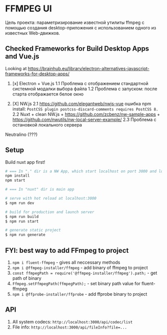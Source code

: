 # FFMPEG UI

Цель проекта: параметризирование известной утилиты ffmpeg с помощью создания desktop-приложения с использованием одного из известных Web-движков.

## Checked Frameworks for Build Desktop Apps and Vue.js

Looking at https://brainhub.eu/library/electron-alternatives-javascript-frameworks-for-desktop-apps/

1. [x] Electron + Vue.js
    1.1 Проблема с отображением стандартной системной модалки выбора файла
    1.2 Проблема с запуском: после старта отображается белое окно

2. [X] NW.js
    2.1 https://github.com/elegantweb/nwjs-vue ошибка npm install: `PostCSS plugin postcss-discard-comments requires PostCSS 8.`
    2.2 Nuxt + clean NW.js + https://github.com/zcbenz/nw-sample-apps + https://github.com/nwutils/nw-local-server-example/
    2.3 Проблема с остановкой локального сервера


Neutralino (???)

## Setup

Build nuxt app first!

``` bash
# === In "." dir is a NW App, which start localhost on port 3000 and look at nuxt/dist
npm install
npm start

# === In "nuxt" dir is main app

# serve with hot reload at localhost:3000
$ npm run dev

# build for production and launch server
$ npm run build
$ npm run start

# generate static project
$ npm run generate
```

## FYI: best way to add FFmpeg to project

1. `npm i fluent-ffmpeg` - gives all neccessary methods
2. `npm i @ffmpeg-installer/ffmpeg` - add binary of ffmpeg to project
3. `const ffmpegPath = require('@ffmpeg-installer/ffmpeg').path;` - get path of binary
4. `Ffmpeg.setFfmpegPath(ffmpegPath);` - set binary path value for fluent-ffmpeg
5. `npm i @ffprobe-installer/ffprobe` - add ffprobe binary to project

## API

1. All system codecs: `http://localhost:3000/api/codec/list`
2. File info: `http://localhost:3000/api/fileInfo?file=...`

